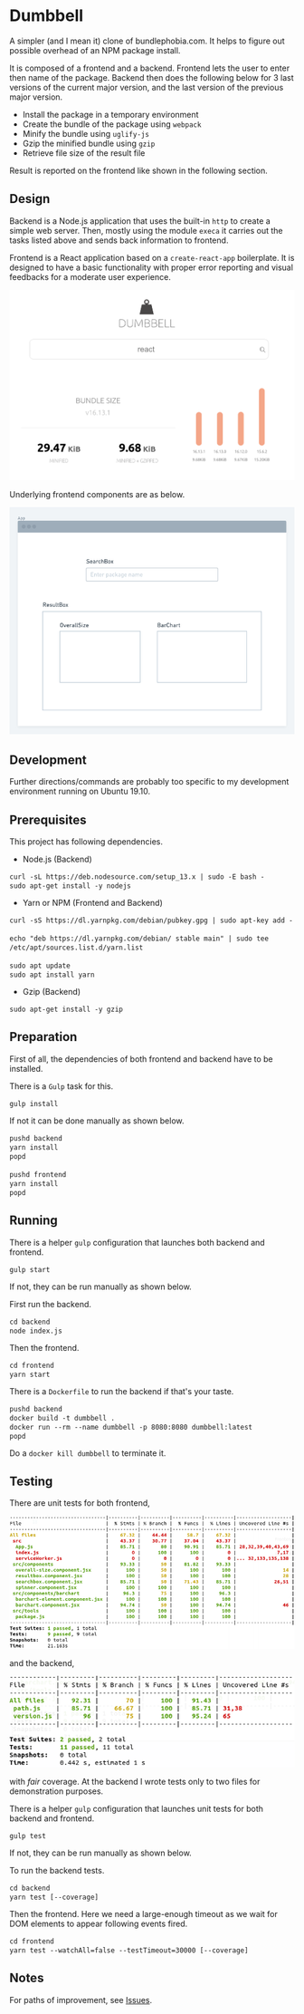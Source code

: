 # Dumbbell

A simpler (and I mean it) clone of bundlephobia.com. It helps to figure out possible overhead of an NPM package install.

It is composed of a frontend and a backend. Frontend lets the user to enter then name of the package. Backend then does the following below for 3 last versions of the current major version, and the last version of the previous major version.

- Install the package in a temporary environment
- Create the bundle of the package using `webpack`
- Minify the bundle using `uglify-js`
- Gzip the minified bundle using `gzip`
- Retrieve file size of the result file

Result is reported on the frontend like shown in the following section.

## Design

Backend is a Node.js application that uses the built-in `http` to create a simple web server. Then, mostly using the module `execa` it carries out the tasks listed above and sends back information to frontend.

Frontend is a React application based on a `create-react-app` boilerplate. It is designed to have a basic functionality with proper error reporting and visual feedbacks for a moderate user experience.

![Result screenshot](/doc/result.png)

Underlying frontend components are as below.

![Frontend Components](/doc/frontend.png)

## Development

Further directions/commands are probably too specific to my development environment running on Ubuntu 19.10.

## Prerequisites

This project has following dependencies.

- Node.js (Backend)

```shell
curl -sL https://deb.nodesource.com/setup_13.x | sudo -E bash -
sudo apt-get install -y nodejs
```

- Yarn or NPM (Frontend and Backend)

```shell
curl -sS https://dl.yarnpkg.com/debian/pubkey.gpg | sudo apt-key add -

echo "deb https://dl.yarnpkg.com/debian/ stable main" | sudo tee /etc/apt/sources.list.d/yarn.list

sudo apt update
sudo apt install yarn

```

- Gzip (Backend)

```shell
sudo apt-get install -y gzip
```

## Preparation

First of all, the dependencies of both frontend and backend have to be installed.

There is a `Gulp` task for this.

```shell
gulp install
```

If not it can be done manually as shown below.

```shell
pushd backend
yarn install
popd

pushd frontend
yarn install
popd
```

## Running

There is a helper `gulp` configuration that launches both backend and frontend.

```shell
gulp start
```

If not, they can be run manually as shown below.

First run the backend.

```shell
cd backend
node index.js
```

Then the frontend.

```shell
cd frontend
yarn start
```

There is a `Dockerfile` to run the backend if that's your taste.

```shell
pushd backend
docker build -t dumbbell .
docker run --rm --name dumbbell -p 8080:8080 dumbbell:latest
popd
```

Do a `docker kill dumbbell` to terminate it.

## Testing

There are unit tests for both frontend,

![Frontend unittests](/doc/unittest_frontend.png)

and the backend,

![Backend unittests](/doc/unittest_backend.png)

with _fair_ coverage. At the backend I wrote tests only to two files for demonstration purposes.

There is a helper `gulp` configuration that launches unit tests for both backend and frontend.

```shell
gulp test
```

If not, they can be run manually as shown below.

To run the backend tests.

```shell
cd backend
yarn test [--coverage]
```

Then the frontend. Here we need a large-enough timeout as we wait for DOM elements to appear following events fired.

```shell
cd frontend
yarn test --watchAll=false --testTimeout=30000 [--coverage]
```

## Notes

For paths of improvement, see [Issues](https://github.com/barisdemiray/bundled/issues).
